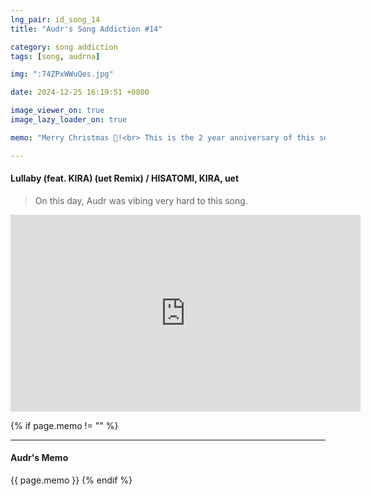 ```yaml
---
lng_pair: id_song_14
title: "Audr's Song Addiction #14"

category: song addiction
tags: [song, audrna]

img: ":74ZPxWWuQes.jpg"

date: 2024-12-25 16:19:51 +0800

image_viewer_on: true
image_lazy_loader_on: true

memo: "Merry Christmas 🎄!<br> This is the 2 year anniversary of this song for being my absolute top #1 favorite song of all time. I love this song so much. I love HARDCORE so much"

---
```


<!-- outline-start -->
#### Lullaby (feat. KIRA) (uet Remix) / HISATOMI, KIRA, uet
<!-- outline-end -->

> On this day, Audr was vibing very hard to this song.

<iframe
  width="560"
  height="315"
  src="https://www.youtube.com/embed/74ZPxWWuQes"
  title="YouTube video player"
  frameborder="0"
  allow="accelerometer; clipboard-write; encrypted-media; gyroscope; picture-in-picture; web-share"
  referrerpolicy="strict-origin-when-cross-origin"
  allowfullscreen
  data-align="center"
></iframe>

{% if page.memo != "" %}
<hr>

#### Audr's Memo

{{ page.memo }}
{% endif %}

